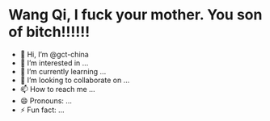 # Wang Qi, I fuck your mother. You son of bitch!!!!!!

- 👋 Hi, I’m @gct-china
- 👀 I’m interested in ...
- 🌱 I’m currently learning ...
- 💞️ I’m looking to collaborate on ...
- 📫 How to reach me ...
- 😄 Pronouns: ...
- ⚡ Fun fact: ...

<!---
gct-china/gct-china is a ✨ special ✨ repository because its `README.md` (this file) appears on your GitHub profile.
You can click the Preview link to take a look at your changes.
--->
